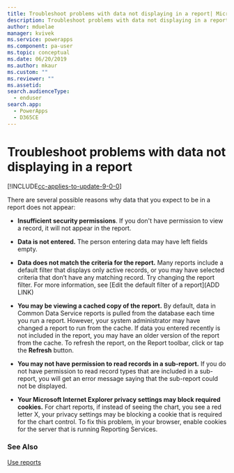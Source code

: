 ```yaml
---
title: Troubleshoot problems with data not displaying in a report| Microsoft Docs
description: Troubleshoot problems with data not displaying in a report
author: mduelae
manager: kvivek
ms.service: powerapps
ms.component: pa-user
ms.topic: conceptual
ms.date: 06/20/2019
ms.author: mkaur
ms.custom: ""
ms.reviewer: ""
ms.assetid: 
search.audienceType: 
  - enduser
search.app: 
  - PowerApps
  - D365CE
---
```

# Troubleshoot problems with data not displaying in a report

[!INCLUDE[cc-applies-to-update-9-0-0](../includes/cc_applies_to_update_9_0_0.md)]

There are several possible reasons why data that you expect to be in a report does not appear:  
  
- **Insufficient security permissions**. If you don't have permission to view a record, it will not appear in the report.  
  
- **Data is not entered.** The person entering data may have left fields empty.  
  
- **Data does not match the criteria for the report.** Many reports include a default filter that displays only active records, or you may have selected criteria that don’t have any matching record. Try changing the report filter. For more information, see [Edit the default filter of a report](ADD LINK)  
  
- **You may be viewing a cached copy of the report.** By default, data in Common Data Service reports is pulled from the database each time you run a report. However, your system administrator may have changed a report to run from the cache. If data you entered recently is not included in the report, you may have an older version of the report from the cache. To refresh the report, on the Report toolbar, click or tap the **Refresh** button.  
  
- **You may not have permission to read records in a sub-report.** If you do not have permission to read record types that are included in a sub-report, you will get an error message saying that the sub-report could not be displayed.  
  
- **Your Microsoft Internet Explorer privacy settings may block required cookies.** For chart reports, if instead of seeing the chart, you see a red letter X, your privacy settings may be blocking a cookie that is required for the chart control. To fix this problem, in your browser, enable cookies for the server that is running Reporting Services.  
 

### See Also
[Use reports](/work-with-reports.md)
